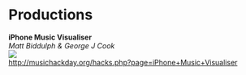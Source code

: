 # Productions #

**iPhone Music Visualiser**<br />
_Matt Biddulph & George J Cook_<br />
<img src='http://musicmachinery.files.wordpress.com/2009/07/mhd-imv.png'><br />
<a href='http://musichackday.org/hacks.php?page=iPhone+Music+Visualiser'>http://musichackday.org/hacks.php?page=iPhone+Music+Visualiser</a>